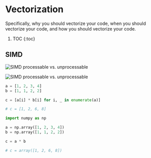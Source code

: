 # Vectorization

Specifically, why you should vectorize your code, when you should vectorize your code, and how you should vectorize your code.  

1. TOC
{:toc}

## SIMD

![SIMD processable vs. unprocessable](images/SIMD_processable_vs_unprocessable.png)

![SIMD processable vs. unprocessable](images/SIMD_vs_scalar.png)

```python
a = [1, 2, 3, 4]
b = [1, 1, 2, 2]

c = [a[i] * b[i] for i, _ in enumerate(a)]

# c = [1, 2, 6, 8]
```

```python
import numpy as np

a = np.array([1, 2, 3, 4])
b = np.array([1, 1, 2, 2])

c = a * b

# c = array([1, 2, 6, 8])
```